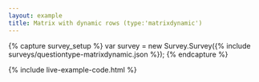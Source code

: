 ```yaml
---
layout: example
title: Matrix with dynamic rows (type:'matrixdynamic')
---
```

{% capture survey_setup %}
var survey = new Survey.Survey({% include surveys/questiontype-matrixdynamic.json %});
{% endcapture %}

{% include live-example-code.html %}
